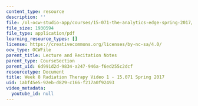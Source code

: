 ```yaml
---
content_type: resource
description: ''
file: /ol-ocw-studio-app/courses/15-071-the-analytics-edge-spring-2017/1abf45e592ebd829c166f217a0f92493_MIT15_071S17_Unit8_RadiationTherapy.pdf
file_size: 1930594
file_type: application/pdf
learning_resource_types: []
license: https://creativecommons.org/licenses/by-nc-sa/4.0/
ocw_type: OCWFile
parent_title: Lecture and Recitation Notes
parent_type: CourseSection
parent_uid: 6d991d2d-9834-a247-946a-f6ed255c2dcf
resourcetype: Document
title: Week 8 Radiation Therapy Video 1 - 15.071 Spring 2017
uid: 1abf45e5-92eb-d829-c166-f217a0f92493
video_metadata:
  youtube_id: null
---
```

